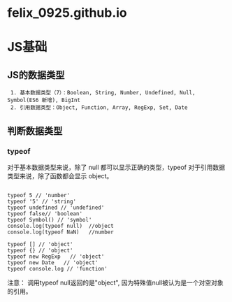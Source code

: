 # felix_0925.github.io
# JS基础

## JS的数据类型

     1. 基本数据类型（7）：Boolean, String, Number, Undefined, Null, Symbol(ES6 新增), BigInt
     2. 引用数据类型：Object, Function, Array, RegExp, Set, Date

## 判断数据类型

### typeof

对于基本数据类型来说，除了 null 都可以显示正确的类型，typeof 对于引用数据类型来说，除了函数都会显示 object。

```

typeof 5 // 'number'
typeof '5' // 'string'
typeof undefined // 'undefined'
typeof false// 'boolean'
typeof Symbol() // 'symbol'
console.log(typeof null)  //object
console.log(typeof NaN)   //number

typeof [] // 'object'
typeof {} // 'object'
typeof new RegExp   // 'object'
typeof new Date   // 'object'
typeof console.log // 'function'

```
注意： 调用typeof null返回的是"object", 因为特殊值null被认为是一个对空对象的引用。
